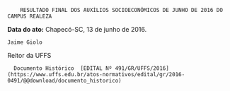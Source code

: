         RESULTADO FINAL DOS AUXÍLIOS SOCIOECONÔMICOS DE JUNHO DE 2016 DO CAMPUS REALEZA  

   **Data do ato:** Chapecó-SC, 13 de junho de 2016.   
 

    Jaime Giolo   
 Reitor da UFFS 

      Documento Histórico  [EDITAL Nº 491/GR/UFFS/2016](https://www.uffs.edu.br/atos-normativos/edital/gr/2016-0491/@@download/documento_historico)     
      